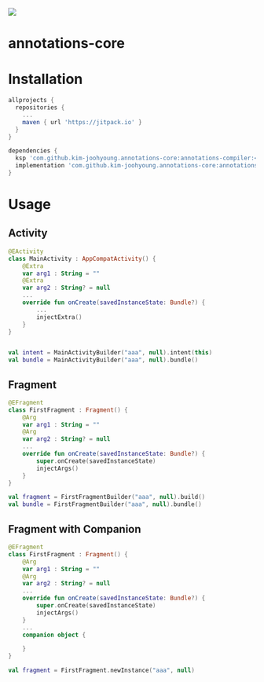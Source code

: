 [![](https://jitpack.io/v/kim-joohyoung/annotations-core.svg)](https://jitpack.io/#kim-joohyoung/annotations-core)
# annotations-core

# Installation

```gradle
allprojects {
  repositories {
    ...
    maven { url 'https://jitpack.io' }
  }
}
```
```gradle
dependencies {
  ksp 'com.github.kim-joohyoung.annotations-core:annotations-compiler:<version>'
  implementation 'com.github.kim-joohyoung.annotations-core:annotations-api:<version>'
}
```

# Usage

## Activity
```kotlin
@EActivity
class MainActivity : AppCompatActivity() {
    @Extra
    var arg1 : String = ""
    @Extra
    var arg2 : String? = null
	...
	override fun onCreate(savedInstanceState: Bundle?) {
		...
		injectExtra()
	}
}
```

```kotlin

val intent = MainActivityBuilder("aaa", null).intent(this)
val bundle = MainActivityBuilder("aaa", null).bundle()

```

## Fragment
```kotlin
@EFragment
class FirstFragment : Fragment() {
    @Arg
    var arg1 : String = ""
    @Arg
    var arg2 : String? = null
	...
	override fun onCreate(savedInstanceState: Bundle?) {
        super.onCreate(savedInstanceState)
        injectArgs()
    }
}
```

```kotlin
val fragment = FirstFragmentBuilder("aaa", null).build()
val bundle = FirstFragmentBuilder("aaa", null).bundle()
```

## Fragment with Companion
```kotlin
@EFragment
class FirstFragment : Fragment() {
    @Arg
    var arg1 : String = ""
    @Arg
    var arg2 : String? = null
	...
	override fun onCreate(savedInstanceState: Bundle?) {
        super.onCreate(savedInstanceState)
        injectArgs()
    }
	...
    companion object {

    }
}
```

```kotlin
val fragment = FirstFragment.newInstance("aaa", null)	
```

